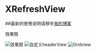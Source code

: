 # XRefreshView


##最新的使用说明请移步[我的博客](http://blog.csdn.net/footballclub/article/details/46982115 "description")


效果图

![效果图](http://img.my.csdn.net/uploads/201507/19/1437313097_4690.gif) 
![自定义headerView](http://img.my.csdn.net/uploads/201508/25/1440465306_9400.gif) 
![Gridview](http://img.my.csdn.net/uploads/201508/25/1440465457_8215.gif) 
